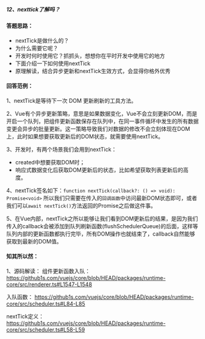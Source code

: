 ##### 12、nexttick了解吗？


#### 答题思路：
- nextTick是做什么的？
- 为什么需要它呢？
- 开发时何时使用它？抓抓头，想想你在平时开发中使用它的地方
- 下面介绍一下如何使用nextTick
- 原理解读，结合异步更新和nextTick生效方式，会显得你格外优秀



#### 回答范例：
1、nextTick是等待下一次 DOM 更新刷新的工具方法。

2、Vue有个异步更新策略，意思是如果数据变化，Vue不会立刻更新DOM，而是开启一个队列，把组件更新函数保存在队列中，在同一事件循环中发生的所有数据变更会异步的批量更新。这一策略导致我们对数据的修改不会立刻体现在DOM上，此时如果想要获取更新后的DOM状态，就需要使用nextTick。

3、开发时，有两个场景我们会用到nextTick：
- created中想要获取DOM时；
- 响应式数据变化后获取DOM更新后的状态，比如希望获取列表更新后的高度。

4、nextTick签名如下：`function nextTick(callback?: () => void): Promise<void>`
所以我们只需要在传入的`回调函数`中访问最新DOM状态即可，或者我们可以`await nextTick()`方法返回的Promise之后做这件事。

5、在Vue内部，nextTick之所以能够让我们看到DOM更新后的结果，是因为我们传入的callback会被添加到队列刷新函数(flushSchedulerQueue)的后面，这样等队列内部的更新函数都执行完毕，所有DOM操作也就结束了，callback自然能够获取到最新的DOM值。


#### 知其所以然：
1、源码解读：
组件更新函数入队：
https://github1s.com/vuejs/core/blob/HEAD/packages/runtime-core/src/renderer.ts#L1547-L1548

入队函数：
https://github1s.com/vuejs/core/blob/HEAD/packages/runtime-core/src/scheduler.ts#L84-L85

nextTick定义：
https://github1s.com/vuejs/core/blob/HEAD/packages/runtime-core/src/scheduler.ts#L58-L59